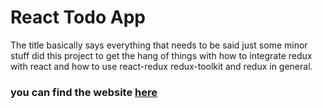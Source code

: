 # React Todo App

The title basically says everything that needs to be said just some minor stuff
did this project to get the hang of things with how to integrate redux with react and how to use react-redux redux-toolkit and redux in general.

### you can find the website [here](http://rohams-simple-react-redux-todo-app.surge.sh/)
